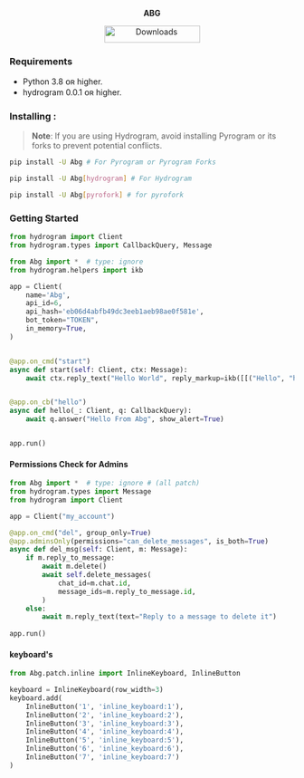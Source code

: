<p align="center">
<b> ABG </b>
</p>

<p align="center"><a href="https://pepy.tech/project/abg"> <img src="https://static.pepy.tech/personalized-badge/abg?period=total&units=international_system&left_color=black&right_color=black&left_text=Downloads" width="169" height="29.69" alt="Downloads"/></a></p>

### Requirements 

- Python 3.8 ᴏʀ higher.
- hydrogram 0.0.1 ᴏʀ higher.

### Installing :
> **Note**: If you are using Hydrogram, avoid installing Pyrogram or its forks to prevent potential conflicts.

```bash
pip install -U Abg # For Pyrogram or Pyrogram Forks
```

```bash
pip install -U Abg[hydrogram] # For Hydrogram
```
```bash
pip install -U Abg[pyrofork] # for pyrofork
```


### Getting Started
```python
from hydrogram import Client
from hydrogram.types import CallbackQuery, Message

from Abg import *  # type: ignore
from hydrogram.helpers import ikb

app = Client(
    name='Abg',
    api_id=6,
    api_hash='eb06d4abfb49dc3eeb1aeb98ae0f581e',
    bot_token="TOKEN",
    in_memory=True,
)


@app.on_cmd("start")
async def start(self: Client, ctx: Message):
    await ctx.reply_text("Hello World", reply_markup=ikb([[("Hello", "hello")]]))


@app.on_cb("hello")
async def hello(_: Client, q: CallbackQuery):
    await q.answer("Hello From Abg", show_alert=True)


app.run()

```

#### Permissions Check for Admins
```python
from Abg import *  # type: ignore # (all patch)
from hydrogram.types import Message
from hydrogram import Client

app = Client("my_account")

@app.on_cmd("del", group_only=True)
@app.adminsOnly(permissions="can_delete_messages", is_both=True)
async def del_msg(self: Client, m: Message):
    if m.reply_to_message:
        await m.delete()
        await self.delete_messages(
            chat_id=m.chat.id,
            message_ids=m.reply_to_message.id,
        )
    else:
        await m.reply_text(text="Reply to a message to delete it")
  
app.run()
```


>
#### keyboard's

```python
from Abg.patch.inline import InlineKeyboard, InlineButton

keyboard = InlineKeyboard(row_width=3)
keyboard.add(
    InlineButton('1', 'inline_keyboard:1'),
    InlineButton('2', 'inline_keyboard:2'),
    InlineButton('3', 'inline_keyboard:3'),
    InlineButton('4', 'inline_keyboard:4'),
    InlineButton('5', 'inline_keyboard:5'),
    InlineButton('6', 'inline_keyboard:6'),
    InlineButton('7', 'inline_keyboard:7')
)
```
